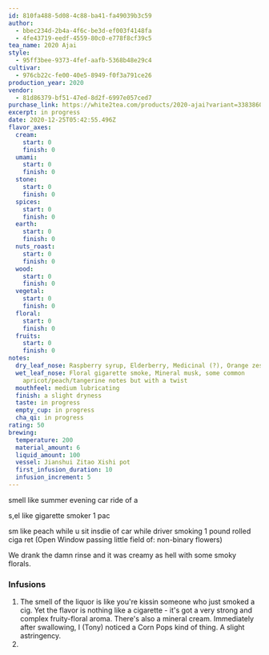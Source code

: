 ```yaml
---
id: 810fa488-5d08-4c88-ba41-fa49039b3c59
author:
  - bbec234d-2b4a-4f6c-be3d-ef003f4148fa
  - 4fe43719-eedf-4559-80c0-e778f8cf39c5
tea_name: 2020 Ajai
style:
  - 95ff3bee-9373-4fef-aafb-5368b48e29c4
cultivar:
  - 976cb22c-fe00-40e5-8949-f0f3a791ce26
production_year: 2020
vendor:
  - 81d86379-bf51-47ed-8d2f-6997e057ced7
purchase_link: https://white2tea.com/products/2020-ajai?variant=33838600487049
excerpt: in progress
date: 2020-12-25T05:42:55.496Z
flavor_axes:
  cream:
    start: 0
    finish: 0
  umami:
    start: 0
    finish: 0
  stone:
    start: 0
    finish: 0
  spices:
    start: 0
    finish: 0
  earth:
    start: 0
    finish: 0
  nuts_roast:
    start: 0
    finish: 0
  wood:
    start: 0
    finish: 0
  vegetal:
    start: 0
    finish: 0
  floral:
    start: 0
    finish: 0
  fruits:
    start: 0
    finish: 0
notes:
  dry_leaf_nose: Raspberry syrup, Elderberry, Medicinal (?), Orange zest, maaaan idk
  wet_leaf_nose: Floral gigarette smoke, Mineral musk, some common
    apricot/peach/tangerine notes but with a twist
  mouthfeel: medium lubricating
  finish: a slight dryness
  taste: in progress
  empty_cup: in progress
  cha_qi: in progress
rating: 50
brewing:
  temperature: 200
  material_amount: 6
  liquid_amount: 100
  vessel: Jianshui Zitao Xishi pot
  first_infusion_duration: 10
  infusion_increment: 5
---
```

smell like summer evening car ride of a 

s,el like gigarette smoker 1 pac

sm like peach while u sit insdie of car while driver smoking 1  pound rolled ciga ret (Open Window passing little field of: non-binary flowers)

We drank the damn rinse and it was creamy as hell with some smoky florals.

### Infusions

1. The smell of the liquor is like you're kissin someone who just smoked a cig. Yet the flavor is nothing like a cigarette - it's got a very strong and complex fruity-floral aroma. There's also a mineral cream. Immediately after swallowing, I (Tony) noticed a Corn Pops kind of thing. A slight astringency.
2.